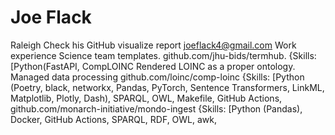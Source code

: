 # Joe Flack

Raleigh
Check his GitHub visualize report
joeflack4@gmail.com
Work experience
Science team
templates. github.com/jhu-bids/termhub. {Skills: [Python(FastAPI,
CompLOINC
Rendered LOINC as a proper ontology. Managed data processing
github.com/loinc/comp-loinc {Skills: [Python (Poetry, black,
networkx, Pandas, PyTorch, Sentence Transformers, LinkML,
Matplotlib, Plotly, Dash), SPARQL, OWL, Makefile, GitHub Actions,
github.com/monarch-initiative/mondo-ingest {Skills: [Python
(Pandas), Docker, GitHub Actions, SPARQL, RDF, OWL, awk,
